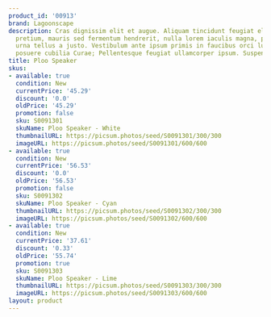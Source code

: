 ```yaml
---
product_id: '00913'
brand: Lagoonscape
description: Cras dignissim elit et augue. Aliquam tincidunt feugiat elit. Praesent
  pretium, mauris sed fermentum hendrerit, nulla lorem iaculis magna, pulvinar scelerisque
  urna tellus a justo. Vestibulum ante ipsum primis in faucibus orci luctus et ultrices
  posuere cubilia Curae; Pellentesque feugiat ullamcorper ipsum. Suspendisse nunc.
title: Ploo Speaker
skus:
- available: true
  condition: New
  currentPrice: '45.29'
  discount: '0.0'
  oldPrice: '45.29'
  promotion: false
  sku: S0091301
  skuName: Ploo Speaker - White
  thumbnailURL: https://picsum.photos/seed/S0091301/300/300
  imageURL: https://picsum.photos/seed/S0091301/600/600
- available: true
  condition: New
  currentPrice: '56.53'
  discount: '0.0'
  oldPrice: '56.53'
  promotion: false
  sku: S0091302
  skuName: Ploo Speaker - Cyan
  thumbnailURL: https://picsum.photos/seed/S0091302/300/300
  imageURL: https://picsum.photos/seed/S0091302/600/600
- available: true
  condition: New
  currentPrice: '37.61'
  discount: '0.33'
  oldPrice: '55.74'
  promotion: true
  sku: S0091303
  skuName: Ploo Speaker - Lime
  thumbnailURL: https://picsum.photos/seed/S0091303/300/300
  imageURL: https://picsum.photos/seed/S0091303/600/600
layout: product
---
```

